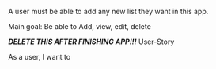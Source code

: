 A user must be able to add any new list they want in this app.

Main goal: Be able to Add, view, edit, delete


***DELETE THIS AFTER FINISHING APP!!!***
User-Story

As a user, I want to 

